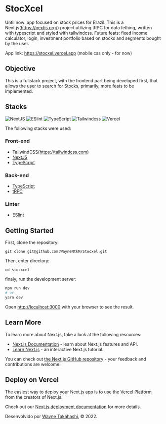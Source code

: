 # StocXcel

Until now: app focused on stock prices for Brazil. This is a Next.js(https://nextjs.org/) project utilizing tRPC for data fething, written with typescript and styled with tailwindcss.
Future feats: fixed income calculator, login, investment portfolio based on stocks and segments bought by the user.

App link: https://stocxel.vercel.app (mobile css only - for now)

## Objective

This is a fullstack project, with the frontend part being developed first, that allows the user to search for Stocks, primarily, more feats to be implemented.

## Stacks

<div>
    <img src='https://img.shields.io/badge/Next-20232A?style=for-the-badge&logo=nextt&logoColor=61DAFB' alt='NextJS' />
    <img src='https://img.shields.io/badge/eslint-3A33D1?style=for-the-badge&logo=eslint&logoColor=white' alt='ESlint' />
    <img src="https://img.shields.io/badge/TypeScript-007ACC?style=for-the-badge&logo=typescript&logoColor=white" alt="TypeScript"/>
    <img src="https://img.shields.io/badge/Tailwind_CSS-38B2AC?style=for-the-badge&logo=tailwind-css&logoColor=white" alt="Tailwindcss" />
    <img src="https://img.shields.io/badge/Vercel-000000?style=for-the-badge&logo=vercel&logoColor=white" alt="Vercel" />
</div>

The following stacks were used:

### Front-end
- TailwindCSS(https://tailwindcss.com)
- [NextJS](https://nextjs.org)
- [TypeScript](https://www.typescriptlang.org/)

### Back-end
- [TypeScript](https://www.typescriptlang.org/)
- [tRPC](https://trpc.io)

### Linter
- [ESlint](https://eslint.org/)

## Getting Started

First, clone the repository:

    git clone git@github.com:WayneNtkM/Stocxel.git

Then, enter directory:

    cd stocxcel

finaly, run the development server:

```bash
npm run dev
# or
yarn dev
```

Open [http://localhost:3000](http://localhost:3000) with your browser to see the result.

## Learn More

To learn more about Next.js, take a look at the following resources:

- [Next.js Documentation](https://nextjs.org/docs) - learn about Next.js features and API.
- [Learn Next.js](https://nextjs.org/learn) - an interactive Next.js tutorial.

You can check out [the Next.js GitHub repository](https://github.com/vercel/next.js/) - your feedback and contributions are welcome!

## Deploy on Vercel

The easiest way to deploy your Next.js app is to use the [Vercel Platform](https://vercel.com/new?utm_medium=default-template&filter=next.js&utm_source=create-next-app&utm_campaign=create-next-app-readme) from the creators of Next.js.

Check out our [Next.js deployment documentation](https://nextjs.org/docs/deployment) for more details.

Desenvolvido por [Wayne Takahashi](https://github.com/WayneNtkM), © 2022.

